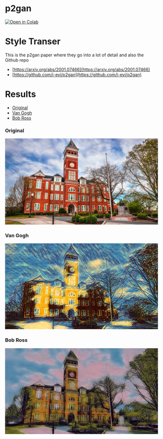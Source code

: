 # p2gan
[![Open in Colab](https://colab.research.google.com/assets/colab-badge.svg)](https://colab.sandbox.google.com/github/Clemson-AI/p2gan/blob/master/p2gan.ipynb)  
# Style Transer
This is the p2gan paper where they go into a lot of detail and also the Github repo
- [https://arxiv.org/abs/2001.07466](https://arxiv.org/abs/2001.07466)
- [https://github.com/i-evi/p2gan](https://github.com/i-evi/p2gan)  

# Results
* [Original](#original)
* [Van Gogh](#van-gogh)
* [Bob Ross](#bob-ross)
### Original
![Original Image](https://github.com/Clemson-AI/p2gan/blob/main/1.jpg)
### Van Gogh
![Van Gogh!](https://github.com/Clemson-AI/p2gan/blob/main/2.jpg)
### Bob Ross
![Bob Ross!](https://github.com/Clemson-AI/p2gan/blob/main/3.jpg)
